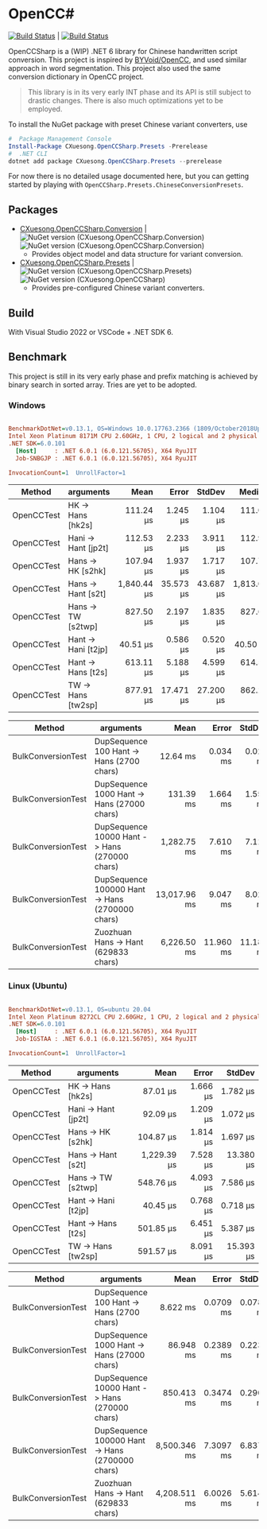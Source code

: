 # OpenCC#

[![Build Status](https://github.com/CXuesong/OpenCCSharp/actions/workflows/OpenCCSharp.yml/badge.svg?branch=main)](https://github.com/CXuesong/OpenCCSharp/actions/workflows/OpenCCSharp.yml) | [![Build Status](https://github.com/CXuesong/OpenCCSharp/actions/workflows/Benchmark.yml/badge.svg?branch=main)](https://github.com/CXuesong/OpenCCSharp/actions/workflows/Benchmark.yml) 

OpenCCSharp is a (WIP) .NET 6 library for Chinese handwritten script conversion. This project is inspired by [BYVoid/OpenCC](https://github.com/BYVoid/OpenCC), and used similar approach in word segmentation. This project also used the same conversion dictionary in OpenCC project.

>  This library is in its very early INT phase and its API is still subject to drastic changes. There is also much optimizations yet to be employed.

To install the NuGet package with preset Chinese variant converters, use

```powershell
#  Package Management Console
Install-Package CXuesong.OpenCCSharp.Presets -Prerelease
#  .NET CLI
dotnet add package CXuesong.OpenCCSharp.Presets --prerelease
```

For now there is no detailed usage documented here, but you can getting started by playing with `OpenCCSharp.Presets.ChineseConversionPresets`.

## Packages

* [CXuesong.OpenCCSharp.Conversion](https://www.nuget.org/packages/CXuesong.OpenCCSharp.Conversion) | ![NuGet version (CXuesong.OpenCCSharp.Conversion)](https://img.shields.io/nuget/vpre/CXuesong.OpenCCSharp.Conversion.svg?style=flat-square) ![NuGet version (CXuesong.OpenCCSharp.Conversion)](https://img.shields.io/nuget/dt/CXuesong.OpenCCSharp.Conversion.svg?style=flat-square)
    * Provides object model and data structure for variant conversion.
* [CXuesong.OpenCCSharp.Presets](https://www.nuget.org/packages/CXuesong.OpenCCSharp.Presets) | ![NuGet version (CXuesong.OpenCCSharp.Presets)](https://img.shields.io/nuget/vpre/CXuesong.OpenCCSharp.Presets.svg?style=flat-square)![NuGet version (CXuesong.OpenCCSharp)](https://img.shields.io/nuget/dt/CXuesong.OpenCCSharp.Presets.svg?style=flat-square)
    * Provides pre-configured Chinese variant converters.

## Build

With Visual Studio 2022 or VSCode + .NET SDK 6.

## Benchmark

This project is still in its very early phase and prefix matching is achieved by binary search in sorted array. Tries are yet to be adopted.

### Windows

``` ini

BenchmarkDotNet=v0.13.1, OS=Windows 10.0.17763.2366 (1809/October2018Update/Redstone5)
Intel Xeon Platinum 8171M CPU 2.60GHz, 1 CPU, 2 logical and 2 physical cores
.NET SDK=6.0.101
  [Host]     : .NET 6.0.1 (6.0.121.56705), X64 RyuJIT
  Job-SNBGJP : .NET 6.0.1 (6.0.121.56705), X64 RyuJIT

InvocationCount=1  UnrollFactor=1  

```
| Method     | arguments              |        Mean |     Error |    StdDev |      Median |
| ---------- | ---------------------- | ----------: | --------: | --------: | ----------: |
| OpenCCTest | HK -&gt; Hans [hk2s]   |   111.24 μs |  1.245 μs |  1.104 μs |   111.00 μs |
| OpenCCTest | Hani -&gt; Hant [jp2t] |   112.53 μs |  2.233 μs |  3.911 μs |   112.90 μs |
| OpenCCTest | Hans -&gt; HK [s2hk]   |   107.94 μs |  1.937 μs |  1.717 μs |   107.70 μs |
| OpenCCTest | Hans -&gt; Hant [s2t]  | 1,840.44 μs | 35.573 μs | 43.687 μs | 1,813.05 μs |
| OpenCCTest | Hans -&gt; TW [s2twp]  |   827.50 μs |  2.197 μs |  1.835 μs |   827.60 μs |
| OpenCCTest | Hant -&gt; Hani [t2jp] |    40.51 μs |  0.586 μs |  0.520 μs |    40.50 μs |
| OpenCCTest | Hant -&gt; Hans [t2s]  |   613.11 μs |  5.188 μs |  4.599 μs |   614.50 μs |
| OpenCCTest | TW -&gt; Hans [tw2sp]  |   877.91 μs | 17.471 μs | 27.200 μs |   862.25 μs |

| Method             | arguments                                          |         Mean |     Error |    StdDev |
| ------------------ | -------------------------------------------------- | -----------: | --------: | --------: |
| BulkConversionTest | DupSequence 100 Hant -&gt; Hans (2700 chars)       |     12.64 ms |  0.034 ms |  0.029 ms |
| BulkConversionTest | DupSequence 1000 Hant -&gt; Hans (27000 chars)     |    131.39 ms |  1.664 ms |  1.557 ms |
| BulkConversionTest | DupSequence 10000 Hant -&gt; Hans (270000 chars)   |  1,282.75 ms |  7.610 ms |  7.118 ms |
| BulkConversionTest | DupSequence 100000 Hant -&gt; Hans (2700000 chars) | 13,017.96 ms |  9.047 ms |  8.020 ms |
| BulkConversionTest | Zuozhuan Hans -&gt; Hant (629833 chars)            |  6,226.50 ms | 11.960 ms | 11.187 ms |

### Linux (Ubuntu)

``` ini

BenchmarkDotNet=v0.13.1, OS=ubuntu 20.04
Intel Xeon Platinum 8272CL CPU 2.60GHz, 1 CPU, 2 logical and 2 physical cores
.NET SDK=6.0.101
  [Host]     : .NET 6.0.1 (6.0.121.56705), X64 RyuJIT
  Job-IGSTAA : .NET 6.0.1 (6.0.121.56705), X64 RyuJIT

InvocationCount=1  UnrollFactor=1  

```
| Method     | arguments              |        Mean |    Error |    StdDev |
| ---------- | ---------------------- | ----------: | -------: | --------: |
| OpenCCTest | HK -&gt; Hans [hk2s]   |    87.01 μs | 1.666 μs |  1.782 μs |
| OpenCCTest | Hani -&gt; Hant [jp2t] |    92.09 μs | 1.209 μs |  1.072 μs |
| OpenCCTest | Hans -&gt; HK [s2hk]   |   104.87 μs | 1.814 μs |  1.697 μs |
| OpenCCTest | Hans -&gt; Hant [s2t]  | 1,229.39 μs | 7.528 μs | 13.380 μs |
| OpenCCTest | Hans -&gt; TW [s2twp]  |   548.76 μs | 4.093 μs |  7.586 μs |
| OpenCCTest | Hant -&gt; Hani [t2jp] |    40.45 μs | 0.768 μs |  0.718 μs |
| OpenCCTest | Hant -&gt; Hans [t2s]  |   501.85 μs | 6.451 μs |  5.387 μs |
| OpenCCTest | TW -&gt; Hans [tw2sp]  |   591.57 μs | 8.091 μs | 15.393 μs |

| Method             | arguments                                          |         Mean |     Error |    StdDev |
| ------------------ | -------------------------------------------------- | -----------: | --------: | --------: |
| BulkConversionTest | DupSequence 100 Hant -&gt; Hans (2700 chars)       |     8.622 ms | 0.0709 ms | 0.0788 ms |
| BulkConversionTest | DupSequence 1000 Hant -&gt; Hans (27000 chars)     |    86.948 ms | 0.2389 ms | 0.2235 ms |
| BulkConversionTest | DupSequence 10000 Hant -&gt; Hans (270000 chars)   |   850.413 ms | 0.3474 ms | 0.2901 ms |
| BulkConversionTest | DupSequence 100000 Hant -&gt; Hans (2700000 chars) | 8,500.346 ms | 7.3097 ms | 6.8375 ms |
| BulkConversionTest | Zuozhuan Hans -&gt; Hant (629833 chars)            | 4,208.511 ms | 6.0026 ms | 5.6148 ms |
